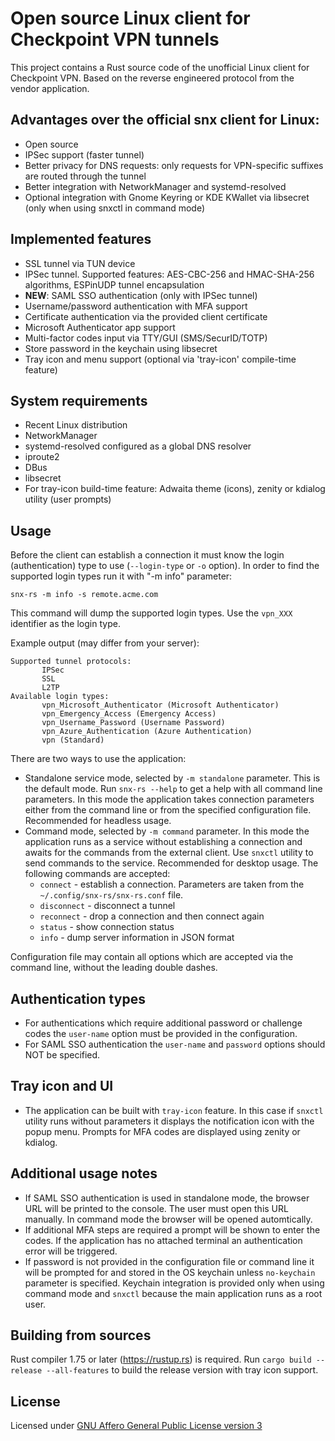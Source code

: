 # Open source Linux client for Checkpoint VPN tunnels

This project contains a Rust source code of the unofficial Linux client for Checkpoint VPN.
Based on the reverse engineered protocol from the vendor application.

## Advantages over the official snx client for Linux:

* Open source
* IPSec support (faster tunnel)
* Better privacy for DNS requests: only requests for VPN-specific suffixes are routed through the tunnel
* Better integration with NetworkManager and systemd-resolved
* Optional integration with Gnome Keyring or KDE KWallet via libsecret (only when using snxctl in command mode)

## Implemented features

* SSL tunnel via TUN device
* IPSec tunnel. Supported features: AES-CBC-256 and HMAC-SHA-256 algorithms, ESPinUDP tunnel encapsulation
* **NEW**: SAML SSO authentication (only with IPSec tunnel)
* Username/password authentication with MFA support
* Certificate authentication via the provided client certificate
* Microsoft Authenticator app support
* Multi-factor codes input via TTY/GUI (SMS/SecurID/TOTP)
* Store password in the keychain using libsecret
* Tray icon and menu support (optional via 'tray-icon' compile-time feature)

## System requirements

* Recent Linux distribution
* NetworkManager
* systemd-resolved configured as a global DNS resolver
* iproute2
* DBus
* libsecret
* For tray-icon build-time feature: Adwaita theme (icons), zenity or kdialog utility (user prompts)

## Usage

Before the client can establish a connection it must know the login (authentication) type to use
 (`--login-type` or `-o` option). In order to find the supported login types run it with "-m info" parameter:

 `snx-rs -m info -s remote.acme.com`

 This command will dump the supported login types. Use the `vpn_XXX` identifier as the login type.

 Example output (may differ from your server):

 ```text
 Supported tunnel protocols:
        IPSec
        SSL
        L2TP
Available login types:
        vpn_Microsoft_Authenticator (Microsoft Authenticator)
        vpn_Emergency_Access (Emergency Access)
        vpn_Username_Password (Username Password)
        vpn_Azure_Authentication (Azure Authentication)
        vpn (Standard)
```

There are two ways to use the application:

* Standalone service mode, selected by `-m standalone` parameter. This is the default mode. Run `snx-rs --help` to get a help with all command line parameters. In this mode the application takes connection parameters either from the command line or from the specified configuration file. Recommended for headless usage.
* Command mode, selected by `-m command` parameter. In this mode the application runs as a service without
 establishing a connection and awaits for the commands from the external client. Use `snxctl` utility
 to send commands to the service. Recommended for desktop usage. The following commands are accepted:
  - `connect` - establish a connection. Parameters are taken from the `~/.config/snx-rs/snx-rs.conf` file.
  - `disconnect` - disconnect a tunnel
  - `reconnect` - drop a connection and then connect again
  - `status` - show connection status
  - `info` - dump server information in JSON format

Configuration file may contain all options which are accepted via the command line, without the leading double dashes.

## Authentication types

* For authentications which require additional password or challenge codes the `user-name` option must be provided in the configuration.
* For SAML SSO authentication the `user-name` and `password` options should NOT be specified.

## Tray icon and UI

* The application can be built with `tray-icon` feature. In this case if `snxctl` utility runs without parameters
 it displays the notification icon with the popup menu. Prompts for MFA codes are displayed using zenity or kdialog.

 ## Additional usage notes

* If SAML SSO authentication is used in standalone mode, the browser URL will be printed to the console.
  The user must open this URL manually. In command mode the browser will be opened automtically.
* If additional MFA steps are required a prompt will be shown to enter the codes.
  If the application has no attached terminal an authentication error will be triggered.
* If password is not provided in the configuration file or command line it will be prompted for and stored
  in the OS keychain unless `no-keychain` parameter is specified. Keychain integration is provided only when
  using command mode and `snxctl` because the main application runs as a root user.

## Building from sources

Rust compiler 1.75 or later (https://rustup.rs) is required. Run `cargo build --release --all-features`
 to build the release version with tray icon support.

## License

Licensed under [GNU Affero General Public License version 3](https://opensource.org/license/agpl-v3/)
